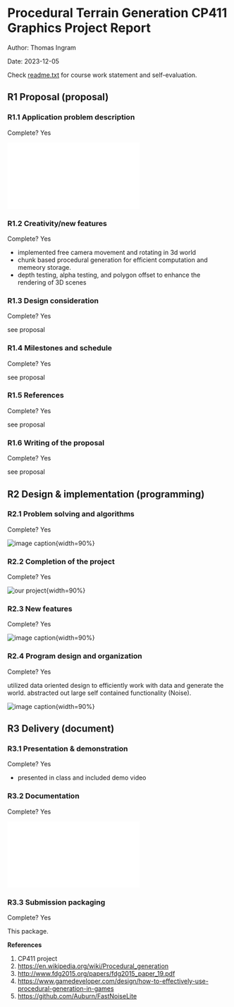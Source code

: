 # Procedural Terrain Generation CP411 Graphics Project Report

Author: Thomas Ingram 

Date: 2023-12-05 

Check [readme.txt](readme.txt) for course work statement and self-evaluation. 
  

## R1 Proposal (proposal)

### R1.1 Application problem description
 

Complete? Yes

![proposal](proposal.html)
	

### R1.2 Creativity/new features
 

Complete? Yes

- implemented free camera movement and rotating in 3d world
- chunk based procedural generation for efficient computation and memeory storage.
- depth testing, alpha testing, and polygon offset to enhance the rendering of 3D scenes


### R1.3 Design consideration
 

Complete? Yes

see proposal


### R1.4 Milestones and schedule
 

Complete? Yes

see proposal


### R1.5 References
 

Complete? Yes

see proposal


### R1.6 Writing of the proposal
 

Complete? Yes 

see proposal


## R2 Design & implementation (programming)

### R2.1 Problem solving and algorithms
 

Complete? Yes

![image caption](images/alg.png){width=90%}


### R2.2 Completion of the project
 

Complete? Yes

![our project](images/showcase.png){width=90%}

### R2.3 New features
 

Complete? Yes

![image caption](images/features.png){width=90%}

### R2.4 Program design and organization
 

Complete? Yes

utilized data oriented design to efficiently work with data and generate the world. abstracted out large self contained functionality (Noise).

![image caption](images/design.png){width=90%}


## R3 Delivery (document)

### R3.1 Presentation & demonstration
 

Complete? Yes 
- presented in class and included demo video

### R3.2 Documentation
 

Complete? Yes

![project instructions and outline](documentation.html)
	

### R3.3 Submission packaging
 

Complete? Yes

This package.

**References**

1. CP411 project
2. https://en.wikipedia.org/wiki/Procedural_generation
3. http://www.fdg2015.org/papers/fdg2015_paper_19.pdf 
4. https://www.gamedeveloper.com/design/how-to-effectively-use-procedural-generation-in-games
5. https://github.com/Auburn/FastNoiseLite
